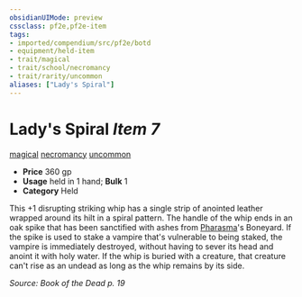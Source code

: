 ```yaml
---
obsidianUIMode: preview
cssclass: pf2e,pf2e-item
tags:
- imported/compendium/src/pf2e/botd
- equipment/held-item
- trait/magical
- trait/school/necromancy
- trait/rarity/uncommon
aliases: ["Lady's Spiral"]
---
```

# Lady's Spiral *Item 7*  
[magical](magical.md)  [necromancy](necromancy.md)  [uncommon](uncommon.md)  

- **Price** 360 gp
- **Usage** held in 1 hand; **Bulk** 1
- **Category** Held

This +1 disrupting striking whip has a single strip of anointed leather wrapped around its hilt in a spiral pattern. The handle of the whip ends in an oak spike that has been sanctified with ashes from [Pharasma](../../setting/deities/pharasma.md)'s Boneyard. If the spike is used to stake a vampire that's vulnerable to being staked, the vampire is immediately destroyed, without having to sever its head and anoint it with holy water. If the whip is buried with a creature, that creature can't rise as an undead as long as the whip remains by its side.

*Source: Book of the Dead p. 19*